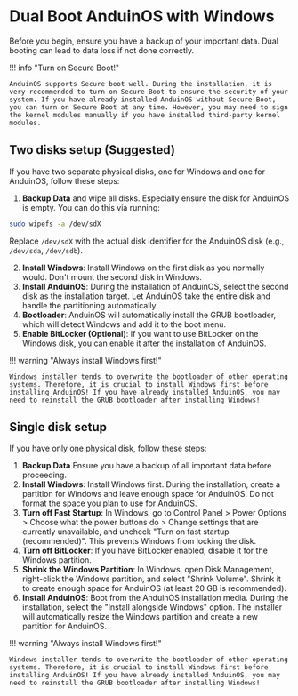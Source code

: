 # Dual Boot AnduinOS with Windows

Before you begin, ensure you have a backup of your important data. Dual booting can lead to data loss if not done correctly.

!!! info "Turn on Secure Boot!"

    AnduinOS supports Secure boot well. During the installation, it is very recommended to turn on Secure Boot to ensure the security of your system. If you have already installed AnduinOS without Secure Boot, you can turn on Secure Boot at any time. However, you may need to sign the kernel modules manually if you have installed third-party kernel modules.

## Two disks setup (Suggested)

If you have two separate physical disks, one for Windows and one for AnduinOS, follow these steps:

1. **Backup Data** and wipe all disks. Especially ensure the disk for AnduinOS is empty. You can do this via running:

```bash title="Wipe Disk"
sudo wipefs -a /dev/sdX
```

Replace `/dev/sdX` with the actual disk identifier for the AnduinOS disk (e.g., `/dev/sda`, `/dev/sdb`).

2. **Install Windows**: Install Windows on the first disk as you normally would. Don't mount the second disk in Windows.
3. **Install AnduinOS**: During the installation of AnduinOS, select the second disk as the installation target. Let AnduinOS take the entire disk and handle the partitioning automatically.
4. **Bootloader**: AnduinOS will automatically install the GRUB bootloader, which will detect Windows and add it to the boot menu.
5. **Enable BitLocker (Optional)**: If you want to use BitLocker on the Windows disk, you can enable it after the installation of AnduinOS.

!!! warning "Always install Windows first!"

    Windows installer tends to overwrite the bootloader of other operating systems. Therefore, it is crucial to install Windows first before installing AnduinOS! If you have already installed AnduinOS, you may need to reinstall the GRUB bootloader after installing Windows!

## Single disk setup

If you have only one physical disk, follow these steps:

1. **Backup Data** Ensure you have a backup of all important data before proceeding.
2. **Install Windows**: Install Windows first. During the installation, create a partition for Windows and leave enough space for AnduinOS. Do not format the space you plan to use for AnduinOS.
3. **Turn off Fast Startup**: In Windows, go to Control Panel > Power Options > Choose what the power buttons do > Change settings that are currently unavailable, and uncheck "Turn on fast startup (recommended)". This prevents Windows from locking the disk.
4. **Turn off BitLocker**: If you have BitLocker enabled, disable it for the Windows partition.
5. **Shrink the Windows Partition**: In Windows, open Disk Management, right-click the Windows partition, and select "Shrink Volume". Shrink it to create enough space for AnduinOS (at least 20 GB is recommended).
6. **Install AnduinOS**: Boot from the AnduinOS installation media. During the installation, select the "Install alongside Windows" option. The installer will automatically resize the Windows partition and create a new partition for AnduinOS.

!!! warning "Always install Windows first!"

    Windows installer tends to overwrite the bootloader of other operating systems. Therefore, it is crucial to install Windows first before installing AnduinOS! If you have already installed AnduinOS, you may need to reinstall the GRUB bootloader after installing Windows!

